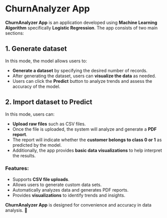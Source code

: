 # ChurnAnalyzer App

**ChurnAnalyzer App** is an application developed using **Machine Learning Algorithm** specifically **Logistic Regression**. The app consists of two main sections:

## 1. Generate dataset  
In this mode, the model allows users to:

- **Generate a dataset** by specifying the desired number of records.  
- After generating the dataset, users can **visualize the data** as needed.  
- Users can click the **Predict** button to analyze trends and assess the accuracy of the model.
  
## 2. Import dataset to Predict  
In this mode, users can:

- **Upload raw files** such as CSV files.  
- Once the file is uploaded, the system will analyze and generate a **PDF report**.  
- The report will indicate whether the **customer belongs to class 0 or 1** as predicted by the model.  
- Additionally, the app provides **basic data visualizations** to help interpret the results.  

### Features:
- Supports **CSV file uploads**.  
- Allows users to generate custom data sets.  
- Automatically analyzes data and generates PDF reports.  
- Provides **visualizations** to identify trends and insights.  

**ChurnAnalyzer App** is designed for convenience and accuracy in data analysis. 🎯

